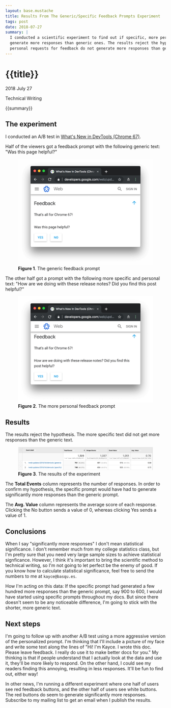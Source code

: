 ```yaml
---
layout: base.mustache
title: Results From The Generic/Specific Feedback Prompts Experiment
tags: post
date: 2018-07-27
summary: |
  I conducted a scientific experiment to find out if specific, more personal requests for feedback
  generate more responses than generic ones. The results reject the hypothesis. More
  personal requests for feedback do not generate more responses than generic ones.
---
```


<h1 id="title">{{title}}</h1>

<p id="time">
  <time datetime="2018-07-27">2018 July 27</time>
</p>

<p id="category">Technical Writing</p>

<p id="summary">
{{summary}}
</p>

## The experiment

I conducted an A/B test in [What's New in DevTools (Chrome 67)][WNDT].

[WNDT]: https://developers.google.com/web/updates/2018/04/devtools

Half of the viewers got a feedback prompt with the following generic text:
"Was this page helpful?"

<figure>
  <img src="/media/generic-prompt.png"
       alt="The generic feedback prompt."/>
  <figcaption>
    <b>Figure 1</b>. The generic feedback prompt
  </figcaption>
</figure>

The other half got a prompt with the following more specific and personal text:
"How are we doing with these release notes? Did you find this post helpful?"

<figure>
  <img src="/media/specific-prompt.png"
       alt="The more personal feedback prompt."/>
  <figcaption>
    <b>Figure 2</b>. The more personal feedback prompt
  </figcaption>
</figure>

## Results

The results reject the hypothesis. The more specific text did not
get more responses than the generic text.

<figure>
  <img src="/media/generic-specific-results.png"
       alt="The results of the experiment."/>
  <figcaption>
    <b>Figure 3</b>. The results of the experiment
  </figcaption>
</figure>

The **Total Events** column represents the number of responses. In order to confirm
my hypothesis, the specific prompt would have had to generate significantly more
responses than the generic prompt.

The **Avg. Value** column represents the average score of each response. Clicking the
No button sends a value of 0, whereas clicking Yes sends a value of 1.

## Conclusions

When I say "significantly more responses" I don't mean statistical significance. I
don't remember much from my college statistics class, but I'm pretty sure that you
need very large sample sizes to achieve statistical signficance. However, I think
it's important to bring the scientific method to technical writing, so I'm not
going to let perfect be the enemy of good.
If you know how to calculate statistical significance, feel free to send the
numbers to me at `kayce@basqu.es`.

How I'm acting on this data: If the specific prompt had generated a few hundred
more responses than the generic prompt, say 900 to 600, I would have started using
specific prompts throughout my docs. But since there doesn't seem to be any
noticeable difference, I'm going to stick with the shorter, more generic text.

## Next steps

I'm going to follow up with another A/B test using a more aggressive version of the
personalized prompt. I'm thinking that I'll include a picture of my face and write
some text along the lines of "Hi! I'm Kayce. I wrote this doc. Please leave feedback.
I really do use it to make better docs for you." My thinking is that if people
understand that I actually look at the data and use it, they'll be more likely
to respond. On the other hand, I could see my readers finding this annoying,
resulting in less responses. It'll be fun to find out, either way!

In other news, I'm running a different experiment where one half of users see red
feedback buttons, and the other half of users see white buttons. The red buttons do seem to
generate significantly more responses. Subscribe to my mailing list to get an email
when I publish the results.
